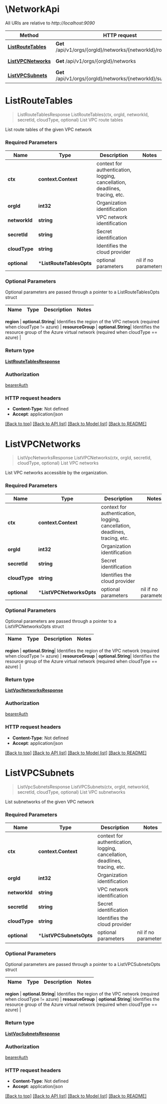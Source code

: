 # \NetworkApi

All URIs are relative to *http://localhost:9090*

Method | HTTP request | Description
------------- | ------------- | -------------
[**ListRouteTables**](NetworkApi.md#ListRouteTables) | **Get** /api/v1/orgs/{orgId}/networks/{networkId}/routeTables | List VPC route tables
[**ListVPCNetworks**](NetworkApi.md#ListVPCNetworks) | **Get** /api/v1/orgs/{orgId}/networks | List VPC networks
[**ListVPCSubnets**](NetworkApi.md#ListVPCSubnets) | **Get** /api/v1/orgs/{orgId}/networks/{networkId}/subnets | List VPC subnetworks


# **ListRouteTables**
> ListRouteTablesResponse ListRouteTables(ctx, orgId, networkId, secretId, cloudType, optional)
List VPC route tables

List route tables of the given VPC network

### Required Parameters

Name | Type | Description  | Notes
------------- | ------------- | ------------- | -------------
 **ctx** | **context.Context** | context for authentication, logging, cancellation, deadlines, tracing, etc.
  **orgId** | **int32**| Organization identification | 
  **networkId** | **string**| VPC network identification | 
  **secretId** | **string**| Secret identification | 
  **cloudType** | **string**| Identifies the cloud provider | 
 **optional** | ***ListRouteTablesOpts** | optional parameters | nil if no parameters

### Optional Parameters
Optional parameters are passed through a pointer to a ListRouteTablesOpts struct

Name | Type | Description  | Notes
------------- | ------------- | ------------- | -------------




 **region** | **optional.String**| Identifies the region of the VPC network (required when cloudType !&#x3D; azure) | 
 **resourceGroup** | **optional.String**| Identifies the resource group of the Azure virtual network (required when cloudType &#x3D;&#x3D; azure) | 

### Return type

[**ListRouteTablesResponse**](ListRouteTablesResponse.md)

### Authorization

[bearerAuth](../README.md#bearerAuth)

### HTTP request headers

 - **Content-Type**: Not defined
 - **Accept**: application/json

[[Back to top]](#) [[Back to API list]](../README.md#documentation-for-api-endpoints) [[Back to Model list]](../README.md#documentation-for-models) [[Back to README]](../README.md)

# **ListVPCNetworks**
> ListVpcNetworksResponse ListVPCNetworks(ctx, orgId, secretId, cloudType, optional)
List VPC networks

List VPC networks accessible by the organization.

### Required Parameters

Name | Type | Description  | Notes
------------- | ------------- | ------------- | -------------
 **ctx** | **context.Context** | context for authentication, logging, cancellation, deadlines, tracing, etc.
  **orgId** | **int32**| Organization identification | 
  **secretId** | **string**| Secret identification | 
  **cloudType** | **string**| Identifies the cloud provider | 
 **optional** | ***ListVPCNetworksOpts** | optional parameters | nil if no parameters

### Optional Parameters
Optional parameters are passed through a pointer to a ListVPCNetworksOpts struct

Name | Type | Description  | Notes
------------- | ------------- | ------------- | -------------



 **region** | **optional.String**| Identifies the region of the VPC network (required when cloudType !&#x3D; azure) | 
 **resourceGroup** | **optional.String**| Identifies the resource group of the Azure virtual network (required when cloudType &#x3D;&#x3D; azure) | 

### Return type

[**ListVpcNetworksResponse**](ListVPCNetworksResponse.md)

### Authorization

[bearerAuth](../README.md#bearerAuth)

### HTTP request headers

 - **Content-Type**: Not defined
 - **Accept**: application/json

[[Back to top]](#) [[Back to API list]](../README.md#documentation-for-api-endpoints) [[Back to Model list]](../README.md#documentation-for-models) [[Back to README]](../README.md)

# **ListVPCSubnets**
> ListVpcSubnetsResponse ListVPCSubnets(ctx, orgId, networkId, secretId, cloudType, optional)
List VPC subnetworks

List subnetworks of the given VPC network

### Required Parameters

Name | Type | Description  | Notes
------------- | ------------- | ------------- | -------------
 **ctx** | **context.Context** | context for authentication, logging, cancellation, deadlines, tracing, etc.
  **orgId** | **int32**| Organization identification | 
  **networkId** | **string**| VPC network identification | 
  **secretId** | **string**| Secret identification | 
  **cloudType** | **string**| Identifies the cloud provider | 
 **optional** | ***ListVPCSubnetsOpts** | optional parameters | nil if no parameters

### Optional Parameters
Optional parameters are passed through a pointer to a ListVPCSubnetsOpts struct

Name | Type | Description  | Notes
------------- | ------------- | ------------- | -------------




 **region** | **optional.String**| Identifies the region of the VPC network (required when cloudType !&#x3D; azure) | 
 **resourceGroup** | **optional.String**| Identifies the resource group of the Azure virtual network (required when cloudType &#x3D;&#x3D; azure) | 

### Return type

[**ListVpcSubnetsResponse**](ListVPCSubnetsResponse.md)

### Authorization

[bearerAuth](../README.md#bearerAuth)

### HTTP request headers

 - **Content-Type**: Not defined
 - **Accept**: application/json

[[Back to top]](#) [[Back to API list]](../README.md#documentation-for-api-endpoints) [[Back to Model list]](../README.md#documentation-for-models) [[Back to README]](../README.md)

